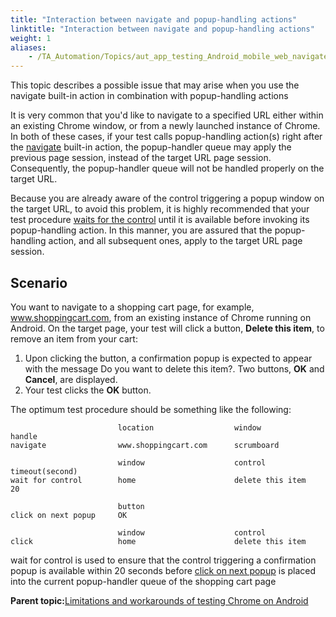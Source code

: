 ```yaml
--- 
title: "Interaction between navigate and popup-handling actions"
linktitle: "Interaction between navigate and popup-handling actions"
weight: 1
aliases: 
    - /TA_Automation/Topics/aut_app_testing_Android_mobile_web_navigate.html
---
```


This topic describes a possible issue that may arise when you use the navigate built-in action in combination with popup-handling actions

It is very common that you'd like to navigate to a specified URL either within an existing Chrome window, or from a newly launched instance of Chrome. In both of these cases, if your test calls popup-handling action\(s\) right after the [navigate](bia_navigate.html) built-in action, the popup-handler queue may apply the previous page session, instead of the target URL page session. Consequently, the popup-handler queue will not be handled properly on the target URL.

Because you are already aware of the control triggering a popup window on the target URL, to avoid this problem, it is highly recommended that your test procedure [waits for the control](bia_wait_for_control.html) until it is available before invoking its popup-handling action. In this manner, you are assured that the popup-handling action, and all subsequent ones, apply to the target URL page session.

## Scenario

You want to navigate to a shopping cart page, for example, www.shoppingcart.com, from an existing instance of Chrome running on Android. On the target page, your test will click a button, **Delete this item**, to remove an item from your cart:

1.  Upon clicking the button, a confirmation popup is expected to appear with the message Do you want to delete this item?. Two buttons, **OK** and **Cancel**, are displayed.
2.  Your test clicks the **OK** button.

The optimum test procedure should be something like the following:

```
                        location                  window               handle
navigate                www.shoppingcart.com      scrumboard

                        window                    control              timeout(second)
wait for control        home                      delete this item     20

                        button
click on next popup     OK

                        window                    control
click                   home                      delete this item 
```

wait for control is used to ensure that the control triggering a confirmation popup is available within 20 seconds before [click on next popup](bia_click_on_next_popup.html) is placed into the current popup-handler queue of the shopping cart page

**Parent topic:**[Limitations and workarounds of testing Chrome on Android](/TA_Automation/Topics/aut_app_testing_mobile_web_Android_limitations.html)

